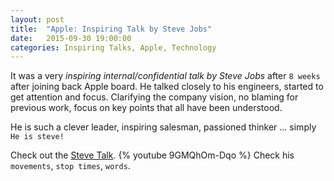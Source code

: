 ```yaml
---
layout: post
title:  "Apple: Inspiring Talk by Steve Jobs"
date:   2015-09-30 19:00:00
categories: Inspiring Talks, Apple, Technology
---
```

It was a very *inspiring internal/confidential talk by Steve Jobs* after `8 weeks` after joining back Apple board. He talked closely to his engineers, started to get attention and focus. Clarifying the company vision, no blaming for previous work, focus on key points that all have been understood. 

He is such a clever leader, inspiring salesman, passioned thinker ... simply `He is steve!`

Check out the [Steve Talk][steve-talk].
{% youtube 9GMQhOm-Dqo %}
Check his `movements`, `stop times`, `words`.

[steve-talk]:		https://www.youtube.com/watch?v=9GMQhOm-Dqo
